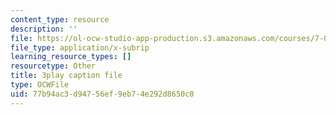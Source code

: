 ```yaml
---
content_type: resource
description: ''
file: https://ol-ocw-studio-app-production.s3.amazonaws.com/courses/7-016-introductory-biology-fall-2018/77b94ac3d94756ef9eb74e292d8650c0_5ejPI6QqKBU.vtt
file_type: application/x-subrip
learning_resource_types: []
resourcetype: Other
title: 3play caption file
type: OCWFile
uid: 77b94ac3-d947-56ef-9eb7-4e292d8650c0
---
```

